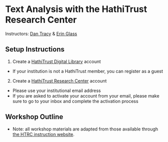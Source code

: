 # Text Analysis with the HathiTrust Research Center 

Instructors: [Dan Tracy](mailto:dtracy@illinois.edu) & [Erin Glass](mailto:erglass@ucsd.edu)

## Setup Instructions
  1. Create a [HathiTrust Digital Library](https://www.hathitrust.org/) account
  - If your institution is not a HathiTrust member, you can register as a guest
  2. Create a [HathiTrust Research Center](https://analytics.hathitrust.org/) account
  - Please use your institutional email address
  - If you are asked to activate your account from your email, please make sure to go to your inbox and complete the activation process

## Workshop Outline
* Note: all workshop materials are adapted from those available through [the HTRC instruction website](https://teach.htrc.illinois.edu/modules/).
